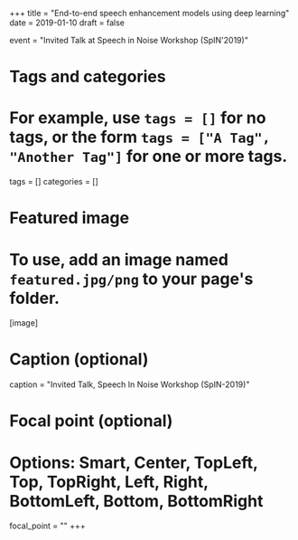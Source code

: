 +++
title = "End-to-end speech enhancement models using deep learning"
date = 2019-01-10
draft = false

event = "Invited Talk at Speech in Noise Workshop (SpIN'2019)"

# Tags and categories
# For example, use `tags = []` for no tags, or the form `tags = ["A Tag", "Another Tag"]` for one or more tags.
tags = []
categories = []

# Featured image
# To use, add an image named `featured.jpg/png` to your page's folder. 
[image]
  # Caption (optional)
  caption = "Invited Talk, Speech In Noise Workshop (SpIN-2019)"

  # Focal point (optional)
  # Options: Smart, Center, TopLeft, Top, TopRight, Left, Right, BottomLeft, Bottom, BottomRight
  focal_point = ""
+++
